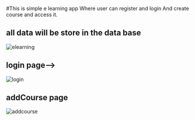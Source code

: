 #This is simple e learning app
Where user can register and login
And create course and access it.
## all data will be store in the data base
![elearning](https://user-images.githubusercontent.com/61626746/187032877-966699d6-4b23-47ca-8e4b-997b26dea262.png)

## login page-->

![login](https://user-images.githubusercontent.com/61626746/209992808-81b69b10-2652-41bd-9c54-3fed06c8a613.jpg)

## addCourse page

![addcourse](https://user-images.githubusercontent.com/61626746/209992918-a05a4ef4-c9ad-4957-8586-706a0561b0a9.png)
